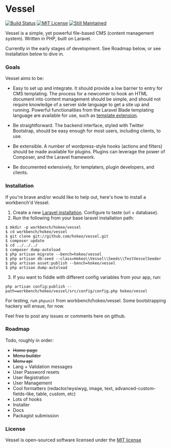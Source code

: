 # Vessel

[![Build Status](https://travis-ci.org/hokeo/vessel.svg?branch=master)](https://travis-ci.org/hokeo/vessel)
[![MIT License](http://img.shields.io/badge/license-MIT-green.svg)](http://opensource.org/licenses/MIT)
[![Still Maintained](http://stillmaintained.com/hokeo/vessel.png)](http://stillmaintained.com/hokeo/vessel)

Vessel is a simple, yet powerful file-based CMS (content management system). Written in PHP, built on Laravel.

Currently in the early stages of development. See Roadmap below, or see Installation below to dive in.

### Goals

Vessel aims to be:

* Easy to set up and integrate. It should provide a low barrier to entry for CMS templating. The process for a newcomer to hook an HTML document into content management should be simple, and should not require knowledge of a server side language to get a site up and running. Powerful functionalities from the Laravel Blade templating language are available for use, such as [template extension](http://laravel.com/docs/templates#blade-templating).

* Be straightforward. The backend interface, styled with Twitter Bootstrap, should be easy enough for most users, including clients, to use.

* Be extensible. A number of wordpress-style hooks (actions and filters) should be made available for plugins. Plugins can leverage the power of Composer, and the Laravel framework.

* Be documented extensively, for templaters, plugin developers, and clients.

### Installation

If you're brave and/or would like to help out, here's how to install a workbench'd Vessel.

1. Create a new [Laravel installation](http://laravel.com/docs/installation). Configure to taste (url + database).
2. Run the following from your base laravel installation path:

```
$ mkdir -p workbench/hokeo/vessel
$ cd workbench/hokeo/vessel
$ git clone git://github.com/hokeo/vessel.git
$ composer update
$ cd ../../../
$ composer dump-autoload
$ php artisan migrate --bench=hokeo/vessel
$ php artisan db:seed --class=Hokeo\\Vessel\\Seeds\\TestVesselSeeder
$ php artisan asset:publish --bench=hokeo/vessel
$ php artisan dump-autoload
```

3. If you want to fiddle with different config variables from your app, run:

```
php artisan config:publish --path=workbench/hokeo/vessel/src/config/config.php hokeo/vessel
```

For testing, run `phpunit` from workbench/hokeo/vessel. Some bootstrapping hackery will ensue, for now.

Feel free to post any issues or comments here on github.

### Roadmap

Todo, roughly in order:

* ~~Home page~~
* ~~Menu builder~~
* ~~Menu api~~
* Lang + Validation messages
* User Password resets
* User Registration
* User Management
* Cool formatters (redactor/wysiwyg, image, text, advanced-custom-fields-like, table, custom, etc)
* Lots of hooks
* Installer
* Docs
* Packagist submission

### License

Vessel is open-sourced software licensed under the [MIT license](http://opensource.org/licenses/MIT)